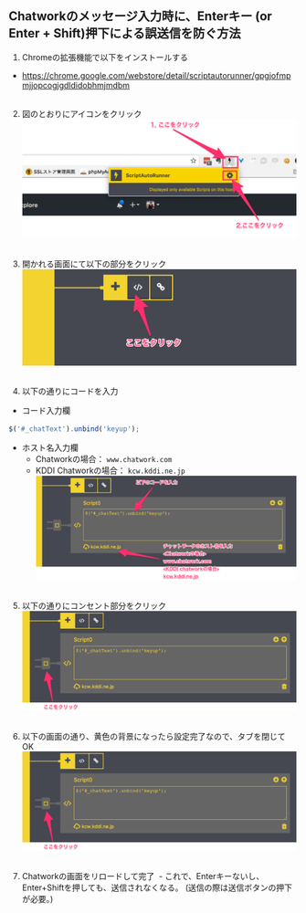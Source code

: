 ## Chatworkのメッセージ入力時に、Enterキー (or Enter + Shift)押下による誤送信を防ぐ方法

1. Chromeの拡張機能で以下をインストールする
  - https://chrome.google.com/webstore/detail/scriptautorunner/gpgjofmpmjjopcogjgdldidobhmjmdbm
<br><br>

2. 図のとおりにアイコンをクリック
![aaaa](image1.png)
<br><br>

3. 開かれる画面にて以下の部分をクリック
![aaaa](image2.png)
<br><br>

4. 以下の通りにコードを入力  
 - コード入力欄  
 ```javascript
 $('#_chatText').unbind('keyup');
 ```

 - ホスト名入力欄  
   - Chatworkの場合： `www.chatwork.com`  
   - KDDI Chatworkの場合： `kcw.kddi.ne.jp`
 ![aaaa](image3.png)
<br><br>

5. 以下の通りにコンセント部分をクリック
![aaaa](image4.png)
<br><br>

6. 以下の画面の通り、黄色の背景になったら設定完了なので、タブを閉じてOK
![aaaa](image4.png)
<br><br>

7. Chatworkの画面をリロードして完了
  - これで、Enterキーないし、Enter+Shiftを押しても、送信されなくなる。 (送信の際は送信ボタンの押下が必要。)
